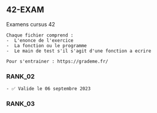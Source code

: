 ## 42-EXAM
Examens cursus 42

```
Chaque fichier comprend :
-  L'enonce de l'exercice
-  La fonction ou le programme
-  Le main de test s'il s'agit d'une fonction a ecrire

Pour s'entrainer : https://grademe.fr/
```

### RANK_02
```
- ✅ Valide le 06 septembre 2023
```

### RANK_03

  
